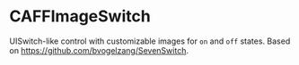 # CAFFImageSwitch
UISwitch-like control with customizable images for `on` and `off` states. Based on https://github.com/bvogelzang/SevenSwitch.
